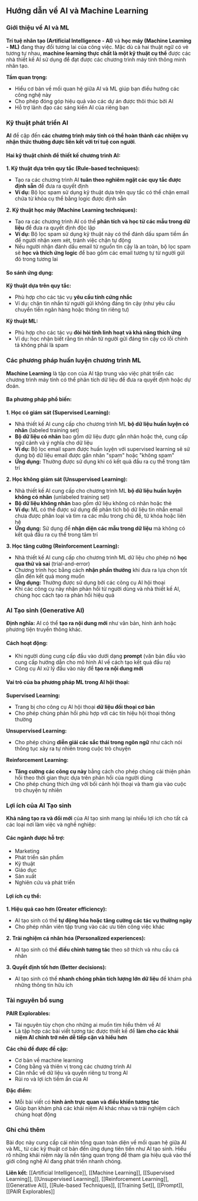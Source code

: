 ## Hướng dẫn về AI và Machine Learning

### Giới thiệu về AI và ML

**Trí tuệ nhân tạo (Artificial Intelligence - AI)** và **học máy (Machine Learning - ML)** đang thay đổi tương lai của công việc. Mặc dù cả hai thuật ngữ có vẻ tương tự nhau, **machine learning thực chất là một kỹ thuật cụ thể** được các nhà thiết kế AI sử dụng để đạt được các chương trình máy tính thông minh nhân tạo.

**Tầm quan trọng:**

- Hiểu cơ bản về mối quan hệ giữa AI và ML giúp bạn điều hướng các công nghệ này
- Cho phép đóng góp hiệu quả vào các dự án được thôi thúc bởi AI
- Hỗ trợ lãnh đạo các sáng kiến AI của riêng bạn


### Kỹ thuật phát triển AI

**AI** đề cập đến **các chương trình máy tính có thể hoàn thành các nhiệm vụ nhận thức thường được liên kết với trí tuệ con người**.

#### Hai kỹ thuật chính để thiết kế chương trình AI:

**1. Kỹ thuật dựa trên quy tắc (Rule-based techniques):**

- Tạo ra các chương trình AI **tuân theo nghiêm ngặt các quy tắc được định sẵn** để đưa ra quyết định
- **Ví dụ:** Bộ lọc spam sử dụng kỹ thuật dựa trên quy tắc có thể chặn email chứa từ khóa cụ thể bằng logic được định sẵn

**2. Kỹ thuật học máy (Machine Learning techniques):**

- Tạo ra các chương trình AI có thể **phân tích và học từ các mẫu trong dữ liệu** để đưa ra quyết định độc lập
- **Ví dụ:** Bộ lọc spam sử dụng kỹ thuật này có thể đánh dấu spam tiềm ẩn để người nhận xem xét, tránh việc chặn tự động
- Nếu người nhận đánh dấu email từ nguồn tin cậy là an toàn, bộ lọc spam sẽ **học và thích ứng logic** để bao gồm các email tương tự từ người gửi đó trong tương lai


#### So sánh ứng dụng:

**Kỹ thuật dựa trên quy tắc:**

- Phù hợp cho các tác vụ **yêu cầu tính cứng nhắc**
- Ví dụ: chặn tin nhắn từ người gửi không đáng tin cậy (như yêu cầu chuyển tiền ngân hàng hoặc thông tin riêng tư)

**Kỹ thuật ML:**

- Phù hợp cho các tác vụ **đòi hỏi tính linh hoạt và khả năng thích ứng**
- Ví dụ: học nhận biết rằng tin nhắn từ người gửi đáng tin cậy có lỗi chính tả không phải là spam


### Các phương pháp huấn luyện chương trình ML

**Machine Learning** là tập con của AI tập trung vào việc phát triển các chương trình máy tính có thể phân tích dữ liệu để đưa ra quyết định hoặc dự đoán.

#### Ba phương pháp phổ biến:

**1. Học có giám sát (Supervised Learning):**

- Nhà thiết kế AI cung cấp cho chương trình ML **bộ dữ liệu huấn luyện có nhãn** (labeled training set)
- **Bộ dữ liệu có nhãn** bao gồm dữ liệu được gắn nhãn hoặc thẻ, cung cấp ngữ cảnh và ý nghĩa cho dữ liệu
- **Ví dụ:** Bộ lọc email spam được huấn luyện với supervised learning sẽ sử dụng bộ dữ liệu email được gắn nhãn "spam" hoặc "không spam"
- **Ứng dụng:** Thường được sử dụng khi có kết quả đầu ra cụ thể trong tâm trí

**2. Học không giám sát (Unsupervised Learning):**

- Nhà thiết kế AI cung cấp cho chương trình ML **bộ dữ liệu huấn luyện không có nhãn** (unlabeled training set)
- **Bộ dữ liệu không nhãn** bao gồm dữ liệu không có nhãn hoặc thẻ
- **Ví dụ:** ML có thể được sử dụng để phân tích bộ dữ liệu tin nhắn email chưa được phân loại và tìm ra các mẫu trong chủ đề, từ khóa hoặc liên hệ
- **Ứng dụng:** Sử dụng để **nhận diện các mẫu trong dữ liệu** mà không có kết quả đầu ra cụ thể trong tâm trí

**3. Học tăng cường (Reinforcement Learning):**

- Nhà thiết kế AI cung cấp cho chương trình ML dữ liệu cho phép nó **học qua thử và sai** (trial-and-error)
- Chương trình học bằng cách **nhận phần thưởng** khi đưa ra lựa chọn tốt dẫn đến kết quả mong muốn
- **Ứng dụng:** Thường được sử dụng bởi các công cụ AI hội thoại
- Khi các công cụ này nhận phản hồi từ người dùng và nhà thiết kế AI, chúng học cách tạo ra phản hồi hiệu quả


### AI Tạo sinh (Generative AI)

**Định nghĩa:** AI có thể **tạo ra nội dung mới** như văn bản, hình ảnh hoặc phương tiện truyền thông khác.

#### Cách hoạt động:

- Khi người dùng cung cấp đầu vào dưới dạng **prompt** (văn bản đầu vào cung cấp hướng dẫn cho mô hình AI về cách tạo kết quả đầu ra)
- Công cụ AI xử lý đầu vào này để **tạo ra nội dung mới**


#### Vai trò của ba phương pháp ML trong AI hội thoại:

**Supervised Learning:**

- Trang bị cho công cụ AI hội thoại **dữ liệu đối thoại cơ bản**
- Cho phép chúng phản hồi phù hợp với các tín hiệu hội thoại thông thường

**Unsupervised Learning:**

- Cho phép chúng **diễn giải các sắc thái trong ngôn ngữ** như cách nói thông tục xảy ra tự nhiên trong cuộc trò chuyện

**Reinforcement Learning:**

- **Tăng cường các công cụ này** bằng cách cho phép chúng cải thiện phản hồi theo thời gian thực dựa trên phản hồi của người dùng
- Cho phép chúng thích ứng với bối cảnh hội thoại và tham gia vào cuộc trò chuyện tự nhiên


### Lợi ích của AI Tạo sinh

**Khả năng tạo ra và đổi mới** của AI tạo sinh mang lại nhiều lợi ích cho tất cả các loại nơi làm việc và nghề nghiệp:

#### Các ngành được hỗ trợ:

- Marketing
- Phát triển sản phẩm
- Kỹ thuật
- Giáo dục
- Sản xuất
- Nghiên cứu và phát triển


#### Lợi ích cụ thể:

**1. Hiệu quả cao hơn (Greater efficiency):**

- AI tạo sinh có thể **tự động hóa hoặc tăng cường các tác vụ thường ngày**
- Cho phép nhân viên tập trung vào các ưu tiên công việc khác

**2. Trải nghiệm cá nhân hóa (Personalized experiences):**

- AI tạo sinh có thể **điều chỉnh tương tác** theo sở thích và nhu cầu cá nhân

**3. Quyết định tốt hơn (Better decisions):**

- AI tạo sinh có thể **nhanh chóng phân tích lượng lớn dữ liệu** để khám phá những thông tin hữu ích


### Tài nguyên bổ sung

**PAIR Explorables:**

- Tài nguyên tùy chọn cho những ai muốn tìm hiểu thêm về AI
- Là tập hợp các bài viết tương tác được thiết kế để **làm cho các khái niệm AI chính trở nên dễ tiếp cận và hiểu hơn**

**Các chủ đề được đề cập:**

- Cơ bản về machine learning
- Công bằng và thiên vị trong các chương trình AI
- Cân nhắc về dữ liệu và quyền riêng tư trong AI
- Rủi ro và lợi ích tiềm ẩn của AI

**Đặc điểm:**

- Mỗi bài viết có **hình ảnh trực quan và điều khiển tương tác**
- Giúp bạn khám phá các khái niệm AI khác nhau và trải nghiệm cách chúng hoạt động


### Ghi chú thêm

Bài đọc này cung cấp cái nhìn tổng quan toàn diện về mối quan hệ giữa AI và ML, từ các kỹ thuật cơ bản đến ứng dụng tiên tiến như AI tạo sinh. Hiểu rõ những khái niệm này là nền tảng quan trọng để tham gia hiệu quả vào thế giới công nghệ AI đang phát triển nhanh chóng.

**Liên kết:** [[Artificial Intelligence]], [[Machine Learning]], [[Supervised Learning]], [[Unsupervised Learning]], [[Reinforcement Learning]], [[Generative AI]], [[Rule-based Techniques]], [[Training Set]], [[Prompt]], [[PAIR Explorables]]

